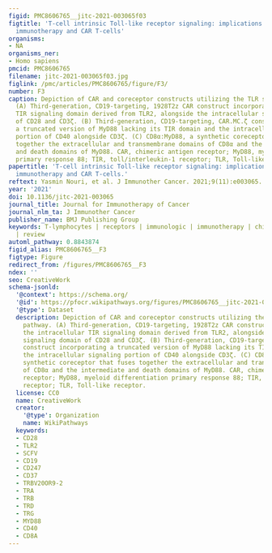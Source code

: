 ```yaml
---
figid: PMC8606765__jitc-2021-003065f03
figtitle: 'T-cell intrinsic Toll-like receptor signaling: implications for cancer
  immunotherapy and CAR T-cells'
organisms:
- NA
organisms_ner:
- Homo sapiens
pmcid: PMC8606765
filename: jitc-2021-003065f03.jpg
figlink: /pmc/articles/PMC8606765/figure/F3/
number: F3
caption: Depiction of CAR and coreceptor constructs utilizing the TLR signaling pathway.
  (A) Third-generation, CD19-targeting, 1928T2z CAR construct incorporating the intracellular
  TIR signaling domain derived from TLR2, alongside the intracellular signaling domain
  of CD28 and CD3ζ. (B) Third-generation, CD19-targeting, CAR.MC.ζ construct incorporating
  a truncated version of MyD88 lacking its TIR domain and the intracellular signaling
  portion of CD40 alongside CD3ζ. (C) CD8α:MyD88, a synthetic coreceptor that fuses
  together the extracellular and transmembrane domains of CD8α and the intermediate
  and death domains of MyD88. CAR, chimeric antigen receptor; MyD88, myeloid differentiation
  primary response 88; TIR, toll/interleukin-1 receptor; TLR, Toll-like receptor.
papertitle: 'T-cell intrinsic Toll-like receptor signaling: implications for cancer
  immunotherapy and CAR T-cells.'
reftext: Yasmin Nouri, et al. J Immunother Cancer. 2021;9(11):e003065.
year: '2021'
doi: 10.1136/jitc-2021-003065
journal_title: Journal for Immunotherapy of Cancer
journal_nlm_ta: J Immunother Cancer
publisher_name: BMJ Publishing Group
keywords: T-lymphocytes | receptors | immunologic | immunotherapy | chimeric antigen
  | review
automl_pathway: 0.8843874
figid_alias: PMC8606765__F3
figtype: Figure
redirect_from: /figures/PMC8606765__F3
ndex: ''
seo: CreativeWork
schema-jsonld:
  '@context': https://schema.org/
  '@id': https://pfocr.wikipathways.org/figures/PMC8606765__jitc-2021-003065f03.html
  '@type': Dataset
  description: Depiction of CAR and coreceptor constructs utilizing the TLR signaling
    pathway. (A) Third-generation, CD19-targeting, 1928T2z CAR construct incorporating
    the intracellular TIR signaling domain derived from TLR2, alongside the intracellular
    signaling domain of CD28 and CD3ζ. (B) Third-generation, CD19-targeting, CAR.MC.ζ
    construct incorporating a truncated version of MyD88 lacking its TIR domain and
    the intracellular signaling portion of CD40 alongside CD3ζ. (C) CD8α:MyD88, a
    synthetic coreceptor that fuses together the extracellular and transmembrane domains
    of CD8α and the intermediate and death domains of MyD88. CAR, chimeric antigen
    receptor; MyD88, myeloid differentiation primary response 88; TIR, toll/interleukin-1
    receptor; TLR, Toll-like receptor.
  license: CC0
  name: CreativeWork
  creator:
    '@type': Organization
    name: WikiPathways
  keywords:
  - CD28
  - TLR2
  - SCFV
  - CD19
  - CD247
  - CD37
  - TRBV20OR9-2
  - TRA
  - TRB
  - TRD
  - TRG
  - MYD88
  - CD40
  - CD8A
---
```

